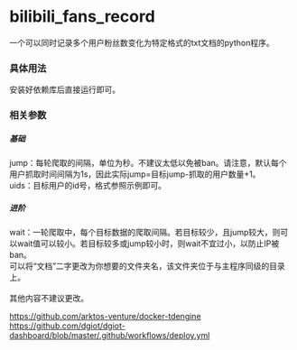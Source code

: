 # bilibili_fans_record
一个可以同时记录多个用户粉丝数变化为特定格式的txt文档的python程序。
<h3>具体用法</h3>
安装好依赖库后直接运行即可。
<h3>相关参数</h3>
<h5>基础</h5>
jump：每轮爬取的间隔，单位为秒。不建议太低以免被ban。请注意，默认每个用户抓取时间间隔为1s，因此实际jump=目标jump-抓取的用户数量+1。<br>
uids：目标用户的id号，格式参照示例即可。<br>
<h5>进阶</h5>
wait：一轮爬取中，每个目标数据的爬取间隔。若目标较少，且jump较大，则可以wait值可以较小。若目标较多或jump较小时，则wait不宜过小，以防止IP被ban。<br>
可以将“文档”二字更改为你想要的文件夹名，该文件夹位于与主程序同级的目录上。<br>
<br>
其他内容不建议更改。

https://github.com/arktos-venture/docker-tdengine
https://github.com/dgiot/dgiot-dashboard/blob/master/.github/workflows/deploy.yml
